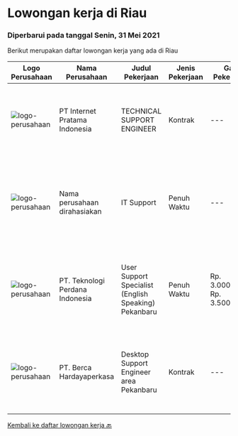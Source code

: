 
  # Lowongan kerja di Riau

  ### Diperbarui pada tanggal Senin, 31 Mei 2021

  Berikut merupakan daftar lowongan kerja yang ada di Riau

  |Logo Perusahaan | Nama Perusahaan | Judul Pekerjaan | Jenis Pekerjaan | Gaji Pekerjaan | Lokasi | Deskripsi | Tanggal diunggah | Pranala |
  | -------------- | --------------- | --------------- | --------- | --------- | -------------- | ------- | ----------- | ----------- |
  |![logo-perusahaan](https://image-service-cdn.seek.com.au/5ddfbef6f524f2c020bb5619a8daec144cb1966e/ee4dce1061f3f616224767ad58cb2fc751b8d2dc)|PT Internet Pratama Indonesia|TECHNICAL SUPPORT ENGINEER|Kontrak|---|Dumai|URGENTLY REQUIRED ( able to join soon )Location: Dumai Job : Helpdesk OfficerSpecification : Bachelor Degree of Computer Science/Information...|Selasa, 25 Mei 2021|https://www.jobstreet.co.id/id/job/technical-support-engineer-3538787?token=0~c93f6a4b-a883-42c3-8b93-5ef7fd3cf473&sectionRank=1&jobId=jobstreet-id-job-3538787|
|![logo-perusahaan](https://us.123rf.com/450wm/pavelstasevich/pavelstasevich1811/pavelstasevich181101027/112815900-stock-vector-no-image-available-icon-flat-vector.jpg?ver=6)|Nama perusahaan dirahasiakan|IT Support|Penuh Waktu|---|Dumai|REQUIREMENTS : Age less thank 28 years old At least Diploma and/or Bachelor Degree of Information Technology Having same field experience at least 3...|Selasa, 25 Mei 2021|https://www.jobstreet.co.id/id/job/it-support-3527837?token=0~c93f6a4b-a883-42c3-8b93-5ef7fd3cf473&sectionRank=2&jobId=jobstreet-id-job-3527837|
|![logo-perusahaan](https://image-service-cdn.seek.com.au/dfb4643ad084fa069cc667fd7dabde8764562aad/ee4dce1061f3f616224767ad58cb2fc751b8d2dc)|PT. Teknologi Perdana Indonesia|User Support Specialist (English Speaking) Pekanbaru|Penuh Waktu|Rp. 3.000.000-Rp. 3.500.000|Pekanbaru|Requirements:- fluent English (spoken and written);- organized and focused on results;- open and sociable;- able to perform multiple tasks...|Selasa, 25 Mei 2021|https://www.jobstreet.co.id/id/job/user-support-specialist-english-speaking-pekanbaru-3538272?token=0~c93f6a4b-a883-42c3-8b93-5ef7fd3cf473&sectionRank=3&jobId=jobstreet-id-job-3538272|
|![logo-perusahaan](https://image-service-cdn.seek.com.au/0c900ac2b5b1a2cf9bee651ce5d069e68ff14c92/ee4dce1061f3f616224767ad58cb2fc751b8d2dc)|PT. Berca Hardayaperkasa|Desktop Support Engineer area Pekanbaru|Kontrak|---|Pekanbaru|Delivery the implementation and provide PC, Printer, and Networking. Analyze and diagnose technical issues and give fast problem resolution Technical...|Selasa, 04 Mei 2021|https://www.jobstreet.co.id/id/job/desktop-support-engineer-area-pekanbaru-3523236?token=0~c93f6a4b-a883-42c3-8b93-5ef7fd3cf473&sectionRank=4&jobId=jobstreet-id-job-3523236|


  [Kembali ke daftar lowongan kerja 🔙](../README.md#daftar-lowongan-kerja)
  